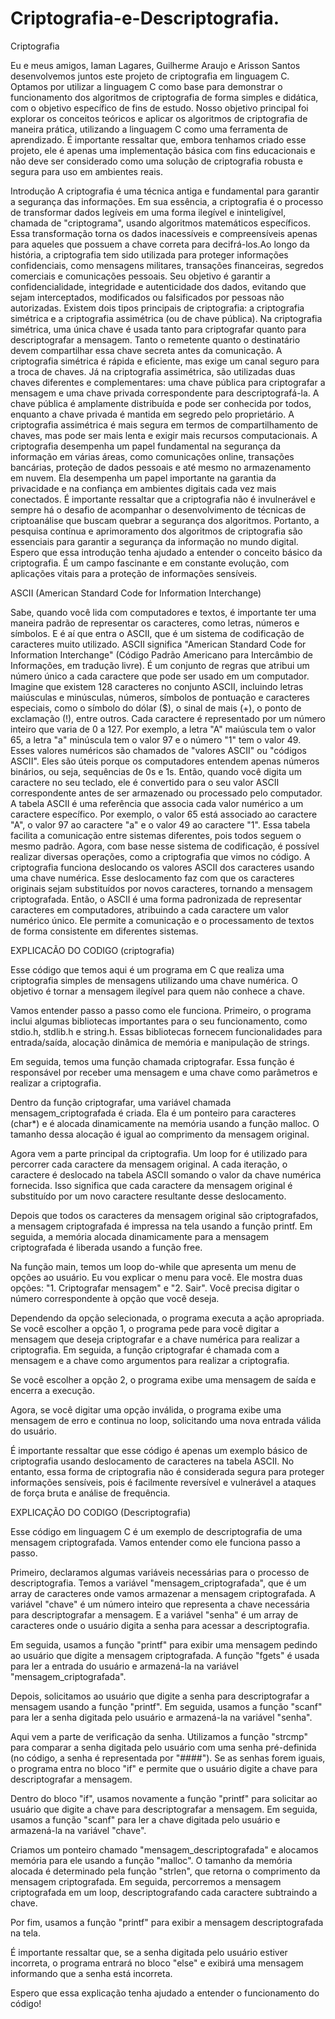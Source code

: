# Criptografia-e-Descriptografia.

Criptografia 

Eu e meus amigos, Iaman Lagares, Guilherme Araujo e Arisson Santos desenvolvemos juntos este projeto de criptografia em linguagem C. Optamos por utilizar a linguagem C como base para demonstrar o funcionamento dos algoritmos de criptografia de forma simples e didática, com o objetivo específico de fins de estudo. Nosso objetivo principal foi explorar os conceitos teóricos e aplicar os algoritmos de criptografia de maneira prática, utilizando a linguagem C como uma ferramenta de aprendizado. É importante ressaltar que, embora tenhamos criado esse projeto, ele é apenas uma implementação básica com fins educacionais e não deve ser considerado como uma solução de criptografia robusta e segura para uso em ambientes reais.


Introdução
A criptografia é uma técnica antiga e fundamental para garantir a segurança das informações. Em sua essência, a criptografia é o processo de transformar dados legíveis em uma forma ilegível e ininteligível, chamada de "criptograma", usando algoritmos matemáticos específicos. Essa transformação torna os dados inacessíveis e compreensíveis apenas para aqueles que possuem a chave correta para decifrá-los.Ao longo da história, a criptografia tem sido utilizada para proteger informações confidenciais, como mensagens militares, transações financeiras, segredos comerciais e comunicações pessoais. Seu objetivo é garantir a confidencialidade, integridade e autenticidade dos dados, evitando que sejam interceptados, modificados ou falsificados por pessoas não autorizadas.
Existem dois tipos principais de criptografia: a criptografia simétrica e a criptografia assimétrica (ou de chave pública).
Na criptografia simétrica, uma única chave é usada tanto para criptografar quanto para descriptografar a mensagem. Tanto o remetente quanto o destinatário devem compartilhar essa chave secreta antes da comunicação. A criptografia simétrica é rápida e eficiente, mas exige um canal seguro para a troca de chaves.
Já na criptografia assimétrica, são utilizadas duas chaves diferentes e complementares: uma chave pública para criptografar a mensagem e uma chave privada correspondente para descriptografá-la. A chave pública é amplamente distribuída e pode ser conhecida por todos, enquanto a chave privada é mantida em segredo pelo proprietário. A criptografia assimétrica é mais segura em termos de compartilhamento de chaves, mas pode ser mais lenta e exigir mais recursos computacionais.
A criptografia desempenha um papel fundamental na segurança da informação em várias áreas, como comunicações online, transações bancárias, proteção de dados pessoais e até mesmo no armazenamento em nuvem. Ela desempenha um papel importante na garantia da privacidade e na confiança em ambientes digitais cada vez mais conectados.
É importante ressaltar que a criptografia não é invulnerável e sempre há o desafio de acompanhar o desenvolvimento de técnicas de criptoanálise que buscam quebrar a segurança dos algoritmos. Portanto, a pesquisa contínua e aprimoramento dos algoritmos de criptografia são essenciais para garantir a segurança da informação no mundo digital.
Espero que essa introdução tenha ajudado a entender o conceito básico da criptografia. É um campo fascinante e em constante evolução, com aplicações vitais para a proteção de informações sensíveis.

ASCII (American Standard Code for Information Interchange)

Sabe, quando você lida com computadores e textos, é importante ter uma maneira padrão de representar os caracteres, como letras, números e símbolos. E é aí que entra o ASCII, que é um sistema de codificação de caracteres muito utilizado.
ASCII significa "American Standard Code for Information Interchange" (Código Padrão Americano para Intercâmbio de Informações, em tradução livre). É um conjunto de regras que atribui um número único a cada caractere que pode ser usado em um computador.
Imagine que existem 128 caracteres no conjunto ASCII, incluindo letras maiúsculas e minúsculas, números, símbolos de pontuação e caracteres especiais, como o símbolo do dólar ($), o sinal de mais (+), o ponto de exclamação (!), entre outros.
Cada caractere é representado por um número inteiro que varia de 0 a 127. Por exemplo, a letra "A" maiúscula tem o valor 65, a letra "a" minúscula tem o valor 97 e o número "1" tem o valor 49.
Esses valores numéricos são chamados de "valores ASCII" ou "códigos ASCII". Eles são úteis porque os computadores entendem apenas números binários, ou seja, sequências de 0s e 1s. Então, quando você digita um caractere no seu teclado, ele é convertido para o seu valor ASCII correspondente antes de ser armazenado ou processado pelo computador.
A tabela ASCII é uma referência que associa cada valor numérico a um caractere específico. Por exemplo, o valor 65 está associado ao caractere "A", o valor 97 ao caractere "a" e o valor 49 ao caractere "1". Essa tabela facilita a comunicação entre sistemas diferentes, pois todos seguem o mesmo padrão.
Agora, com base nesse sistema de codificação, é possível realizar diversas operações, como a criptografia que vimos no código. A criptografia funciona deslocando os valores ASCII dos caracteres usando uma chave numérica. Esse deslocamento faz com que os caracteres originais sejam substituídos por novos caracteres, tornando a mensagem criptografada.
Então, o ASCII é uma forma padronizada de representar caracteres em computadores, atribuindo a cada caractere um valor numérico único. Ele permite a comunicação e o processamento de textos de forma consistente em diferentes sistemas.


EXPLICACÃO DO CODIGO (criptografia)

Esse código que temos aqui é um programa em C que realiza uma criptografia simples de mensagens utilizando uma chave numérica. O objetivo é tornar a mensagem ilegível para quem não conhece a chave.

Vamos entender passo a passo como ele funciona. Primeiro, o programa inclui algumas bibliotecas importantes para o seu funcionamento, como stdio.h, stdlib.h e string.h. Essas bibliotecas fornecem funcionalidades para entrada/saída, alocação dinâmica de memória e manipulação de strings.

Em seguida, temos uma função chamada criptografar. Essa função é responsável por receber uma mensagem e uma chave como parâmetros e realizar a criptografia.

Dentro da função criptografar, uma variável chamada mensagem_criptografada é criada. Ela é um ponteiro para caracteres (char*) e é alocada dinamicamente na memória usando a função malloc. O tamanho dessa alocação é igual ao comprimento da mensagem original.

Agora vem a parte principal da criptografia. Um loop for é utilizado para percorrer cada caractere da mensagem original. A cada iteração, o caractere é deslocado na tabela ASCII somando o valor da chave numérica fornecida. Isso significa que cada caractere da mensagem original é substituído por um novo caractere resultante desse deslocamento.

Depois que todos os caracteres da mensagem original são criptografados, a mensagem criptografada é impressa na tela usando a função printf. Em seguida, a memória alocada dinamicamente para a mensagem criptografada é liberada usando a função free.

Na função main, temos um loop do-while que apresenta um menu de opções ao usuário. Eu vou explicar o menu para você. Ele mostra duas opções: "1. Criptografar mensagem" e "2. Sair". Você precisa digitar o número correspondente à opção que você deseja.

Dependendo da opção selecionada, o programa executa a ação apropriada. Se você escolher a opção 1, o programa pede para você digitar a mensagem que deseja criptografar e a chave numérica para realizar a criptografia. Em seguida, a função criptografar é chamada com a mensagem e a chave como argumentos para realizar a criptografia.

Se você escolher a opção 2, o programa exibe uma mensagem de saída e encerra a execução.

Agora, se você digitar uma opção inválida, o programa exibe uma mensagem de erro e continua no loop, solicitando uma nova entrada válida do usuário.

É importante ressaltar que esse código é apenas um exemplo básico de criptografia usando deslocamento de caracteres na tabela ASCII. No entanto, essa forma de criptografia não é considerada segura para proteger informações sensíveis, pois é facilmente reversível e vulnerável a ataques de força bruta e análise de frequência.

EXPLICAÇÃO DO CODIGO (Descriptografia)

Esse código em linguagem C é um exemplo de descriptografia de uma mensagem criptografada. Vamos entender como ele funciona passo a passo.

Primeiro, declaramos algumas variáveis necessárias para o processo de descriptografia. Temos a variável "mensagem_criptografada", que é um array de caracteres onde vamos armazenar a mensagem criptografada. A variável "chave" é um número inteiro que representa a chave necessária para descriptografar a mensagem. E a variável "senha" é um array de caracteres onde o usuário digita a senha para acessar a descriptografia.

Em seguida, usamos a função "printf" para exibir uma mensagem pedindo ao usuário que digite a mensagem criptografada. A função "fgets" é usada para ler a entrada do usuário e armazená-la na variável "mensagem_criptografada".

Depois, solicitamos ao usuário que digite a senha para descriptografar a mensagem usando a função "printf". Em seguida, usamos a função "scanf" para ler a senha digitada pelo usuário e armazená-la na variável "senha".

Aqui vem a parte de verificação da senha. Utilizamos a função "strcmp" para comparar a senha digitada pelo usuário com uma senha pré-definida (no código, a senha é representada por "####"). Se as senhas forem iguais, o programa entra no bloco "if" e permite que o usuário digite a chave para descriptografar a mensagem.

Dentro do bloco "if", usamos novamente a função "printf" para solicitar ao usuário que digite a chave para descriptografar a mensagem. Em seguida, usamos a função "scanf" para ler a chave digitada pelo usuário e armazená-la na variável "chave".

Criamos um ponteiro chamado "mensagem_descriptografada" e alocamos memória para ele usando a função "malloc". O tamanho da memória alocada é determinado pela função "strlen", que retorna o comprimento da mensagem criptografada. Em seguida, percorremos a mensagem criptografada em um loop, descriptografando cada caractere subtraindo a chave.

Por fim, usamos a função "printf" para exibir a mensagem descriptografada na tela.

É importante ressaltar que, se a senha digitada pelo usuário estiver incorreta, o programa entrará no bloco "else" e exibirá uma mensagem informando que a senha está incorreta.

Espero que essa explicação tenha ajudado a entender o funcionamento do código!
